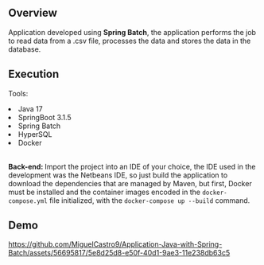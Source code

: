 ## Overview

Application developed using <strong>Spring Batch</strong>, the application performs the job to read data from a .csv file, processes the data and stores the data in the database.

## Execution

Tools:
<li> Java 17 </li>
<li> SpringBoot 3.1.5 </li>
<li> Spring Batch </li>
<li> HyperSQL </li>
<li> Docker </li>

<br>

<strong>Back-end: </strong>
Import the project into an IDE of your choice, the IDE used in the development was the Netbeans IDE, 
so just build the application to download the dependencies that are managed by Maven, but first, 
Docker must be installed and the container images encoded in the <code>docker-compose.yml</code> file initialized, with the <code>docker-compose up --build</code> command.

## Demo

https://github.com/MiguelCastro9/Application-Java-with-Spring-Batch/assets/56695817/5e8d25d8-e50f-40d1-9ae3-11e238db63c5


